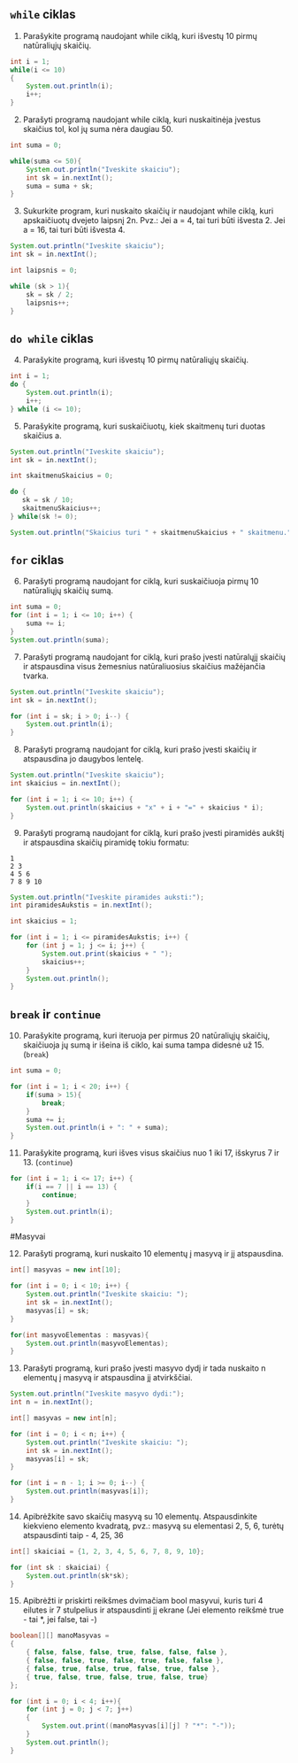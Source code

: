 ## ```while``` ciklas

1. Parašykite programą naudojant while ciklą, kuri išvestų 10 pirmų natūraliųjų skaičių.

```java
int i = 1;
while(i <= 10)
{
    System.out.println(i);
    i++;
}
```

2. Parašyti programą naudojant while ciklą, kuri nuskaitinėja įvestus skaičius tol, kol jų suma nėra daugiau 50.

```java
int suma = 0;

while(suma <= 50){
    System.out.println("Iveskite skaiciu");
    int sk = in.nextInt();
    suma = suma + sk;
}
```

3. Sukurkite program, kuri nuskaito skaičių ir naudojant while ciklą, kuri apskaičiuotų dvejeto laipsnį 2n. 
Pvz.: Jei a = 4, tai turi būti išvesta 2. Jei a = 16, tai turi būti išvesta 4.

```java
System.out.println("Iveskite skaiciu");
int sk = in.nextInt();

int laipsnis = 0;

while (sk > 1){
    sk = sk / 2;
    laipsnis++;
}
```

## ```do while``` ciklas

4. Parašykite programą, kuri išvestų 10 pirmų natūraliųjų skaičių.

```java
int i = 1;
do {
    System.out.println(i);
    i++;
} while (i <= 10);
```

5. Parašykite programą, kuri suskaičiuotų, kiek skaitmenų turi duotas skaičius a.

```java
System.out.println("Iveskite skaiciu");
int sk = in.nextInt();

int skaitmenuSkaicius = 0;

do {
   sk = sk / 10;
   skaitmenuSkaicius++;
} while(sk != 0);

System.out.println("Skaicius turi " + skaitmenuSkaicius + " skaitmenu.");
```

## ```for``` ciklas

6. Parašyti programą naudojant for ciklą, kuri suskaičiuoja pirmų 10 natūraliųjų skaičių sumą.

```java
int suma = 0;
for (int i = 1; i <= 10; i++) {
    suma += i;
}
System.out.println(suma);
```

7. Parašyti programą naudojant for ciklą, kuri prašo įvesti natūralųjį skaičių ir atspausdina visus žemesnius natūraliuosius skaičius mažėjančia tvarka.

```java
System.out.println("Iveskite skaiciu");
int sk = in.nextInt();

for (int i = sk; i > 0; i--) {
    System.out.println(i);
}
```

8. Parašyti programą naudojant for ciklą, kuri prašo įvesti skaičių ir atspausdina jo daugybos lentelę.

```java
System.out.println("Iveskite skaiciu");
int skaicius = in.nextInt();

for (int i = 1; i <= 10; i++) {
    System.out.println(skaicius + "x" + i + "=" + skaicius * i);
}
```

9. Parašyti programą naudojant for ciklą, kuri prašo įvesti piramidės aukštį ir atspausdina skaičių piramidę tokiu formatu:
```
1
2 3
4 5 6
7 8 9 10
```

```java
System.out.println("Iveskite piramides auksti:");
int piramidesAukstis = in.nextInt();

int skaicius = 1;

for (int i = 1; i <= piramidesAukstis; i++) {
    for (int j = 1; j <= i; j++) {
        System.out.print(skaicius + " ");
        skaicius++;
    }
    System.out.println();
}
```
## ```break``` ir ```continue```

10. Parašykite programą, kuri iteruoja per pirmus 20 natūraliųjų skaičių, skaičiuoja jų sumą ir išeina iš ciklo, kai suma tampa didesnė už 15. (```break```)

```java
int suma = 0;

for (int i = 1; i < 20; i++) {
    if(suma > 15){
        break;
    }
    suma += i;
    System.out.println(i + ": " + suma);
}
```

11. Parašykite programą, kuri išves visus skaičius nuo 1 iki 17, išskyrus 7 ir 13. (```continue```)

```java
for (int i = 1; i <= 17; i++) {
    if(i == 7 || i == 13) {
        continue;
    }
    System.out.println(i);
}
```
#Masyvai

12. Parašyti programą, kuri nuskaito 10 elementų į masyvą ir jį atspausdina.

```java
int[] masyvas = new int[10];

for (int i = 0; i < 10; i++) {
    System.out.println("Iveskite skaiciu: ");
    int sk = in.nextInt();
    masyvas[i] = sk;
}

for(int masyvoElementas : masyvas){
    System.out.println(masyvoElementas);
}
```

13. Parašyti programą, kuri prašo įvesti masyvo dydį ir tada nuskaito n elementų į masyvą ir atspausdina jį atvirkščiai.

```java
System.out.println("Iveskite masyvo dydi:");
int n = in.nextInt();

int[] masyvas = new int[n];

for (int i = 0; i < n; i++) {
    System.out.println("Iveskite skaiciu: ");
    int sk = in.nextInt();
    masyvas[i] = sk;
}

for (int i = n - 1; i >= 0; i--) {
    System.out.println(masyvas[i]);
}
```

14. Apibrėžkite savo skaičių masyvą su 10 elementų. Atspausdinkite kiekvieno elemento kvadratą, pvz.: masyvą su elementasi 2, 5, 6, turėtų atspausdinti taip - 4, 25, 36

```java
int[] skaiciai = {1, 2, 3, 4, 5, 6, 7, 8, 9, 10};

for (int sk : skaiciai) {
    System.out.println(sk*sk);
}
```

15. Apibrėžti ir priskirti reikšmes dvimačiam bool masyvui, kuris turi 4 eilutes ir 7 stulpelius ir atspausdinti jį ekrane 
(Jei elemento reikšmė true - tai *, jei false, tai -)

```java
boolean[][] manoMasyvas =
{
    { false, false, false, true, false, false, false },
    { false, false, true, false, true, false, false },
    { false, true, false, true, false, true, false },
    { true, false, true, false, true, false, true}
};

for (int i = 0; i < 4; i++){
    for (int j = 0; j < 7; j++)
    {
        System.out.print((manoMasyvas[i][j] ? "*": "-"));
    }
    System.out.println();
}
```
